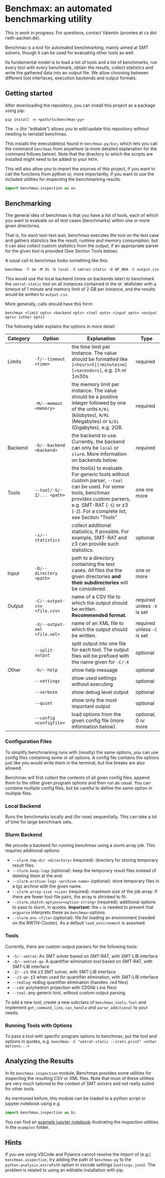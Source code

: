 # Benchmax: an automated benchmarking utility

This is work in progress. For questions, contact Valentin (promies at cs dot rwth-aachen.de).

Benchmax is a tool for automated benchmarking, mainly aimed at SMT solvers, though it can be used for evaluating other tools as well.

Its fundamental model is to load a list of tools and a list of benchmarks, run every tool with every benchmark, obtain the results, collect statistics and write the gathered data into an output file.
We allow choosing between different tool interfaces, execution backends and output formats.

## Getting started

After downloading the repository, you can install this project as a package using pip:
```
pip install -e <path/to/benchmax-py>
```
The `-e` (for "editable") allows you to edit/update this repository without needing to reinstall benchmax.

This installs the executable(s) found in `benchmax-py/bin`, which lets you call the command `benchmax` from anywhere (a more detailed explanation for the command follows below). Note that the directory to which the scripts are installed might need to be added to your `PATH`.

This will also allow you to import the sources of this project, if you want to call the functions from python or, more importantly, if you want to use the included utilities for inspecting the benchmarking results.
```python
import benchmax.inspection as ev
```

## Benchmarking

The general idea of benchmax is that you have a list of tools, each of which you want to evaluate on all test cases (benchmarks) within one or more given directories.

That is, for each tool-test-pair, benchmax executes the tool on the test case and gathers statistics like the result, runtime and memory consumption, but it can also collect custom statistics from the output, if an appropriate parser for the given tool is provided (See Section Tools below).

A usual call to benchmax looks something like this:
```
benchmax -T 1m -M 2G -b local -S smtrat-static -D QF_NRA -C output.csv
```
This would use the local backend (more on backends later) to benchmark the `smtrat-static` tool on all instances contained in the `QF_NRA`folder with a timeout of 1 minute and memory limit of 2 GB per instance, and the results would be written to `output.csv`.

More generally, calls should have this form:

```
benchmax <limit opts> <backend opts> <tool opts> <input opts> <output opts> [other opts] 
```

The following table explains the options in more detail:

| Category | Option | Explanation | Type |
|----------|--------|-------------|----------|
| Limits | `-T/--timeout <time>` | the time limit per instance. The value should be formatted like `[<hours>h][<minutes>m][<seconds>s]`, e.g. 1h or 1m30s| required |
|| `-M/--memout <memory>` | the memory limit per instance. The value should be a positive integer followed by one of the units `K/Ki` (kilobytes), `M/Mi` (Megabytes) or `G/Gi` (Gigabytes), e.g. 2GB. | required |
| Backend | `-b/--backend <backend>` | the backend to use. Currently, the backend can only be `local` or `slurm`. More information on backends below. | required |
| Tools | `--tool/-S/-Z/... <path>` | the tool(s) to evaluate. For generic tools without custom parser, `--tool` can be used. For some tools, benchmax provides custom parsers, e.g. SMT-RAT (`-S`) or z3 (`-Z`). For a complete list, see Section "Tools" | one ore more |
|| `-s/--statistics` | collect additional statistics, if possible. For example, SMT-RAT and z3 can provide such statistics. | optional |
| Input | `-D/--directory <path>` | path to a directory containing the test cases. All files the the given directories **and their subdirectories** will be considered. | one or more|
| Output | `-C/--output-csv <file.csv>` | name of a CSV file to which the output should be written. **Recommended format.** | required unless `-X` is set |
|  | `-X/--output-xml <file.xml>` | name of an XML file to which the output should be written. | required unless `-C` is set |
|  | `--split-output` | split output into one file for each tool. The output files will be prefixed with the name given for `-C/-X`| optional |
| Other | `-h/--help` | show help message| optional |
|  | `--settings` | show used settings without executing | optional |
|  | `--verbose` | show debug level output | optional |
|  | `--quiet` | show only the most important output | optional |
|  | `--config <configfile>` | load options from the given config file (more information below). | optional, 0 or more|


### Configuration Files
To simplify benchmarking runs with (mostly) the same options, you can use config files containing some or all options.
A config file contains the options just like you would write them in the terminal, but line breaks are also allowed.

Benchmax will first collect the contents of all given config files, append them to the other given program options and then run as usual.
You can combine multiple config files, but be careful to define the same option in multiple files.

### Local Backend

Runs the benchmarks locally and (for now) sequentially.
This can take a lot of time for large benchmark sets.

### Slurm Backend

We provide a backend for running benchmax using a slurm array job.
This requires additional options:
- `--slurm.tmp-dir <directory>` (required): directory for storing temporary result files.
- `--slurm.keep-logs` (optional): keep the temporary result files instead of deleting them at the end.
- `--slurm.archive-logs <archive-name>` (optional): store temporary files in a tgz archive with the given name.
- `--slurm.array-size <size>` (required): maximum size of the job array. If there are fewer tool-file pairs, the array is shrinked to fit.
- `--slurm.sbatch-options=<option-string>` (required): additional options to pass to slurm, in quotes. **Important:** the `=` is needed to prevent that `argparse` interprets these as `benchmax`-options.
- `--slurm.env <file>` (optional): file for loading an environment (needed on the RWTH-Cluster). As a default `load_environment` is assumed.

### Tools

Currently, there are custom output parsers for the following tools:
- `-S/--smtrat`: An SMT solver based on SMT-RAT, with SMT-LIB interface
- `-Q/--smtrat-qe`: A quantifier elimination tool based on SMT-RAT, with SMT-LIB interface
- `-Z/--z3`: the z3 SMT solver, with SMT-LIB interface
- `--z3-qe`: z3 when used for quantifier elimination, with SMT-LIB interface
- `--redlog`: redlog quantifier elimination (handles .red files)
- `--cdd`: polyhedron projection with CDDlib (.ine files)
- `--tool`: any generic tool, without custom output parsing.

To add a new tool, create a new subclass of `benchmax.tools.Tool` and implement `get_command_line`, `can_handle` and `parse_additional` to your needs.

### Running Tools with Options

To pass a tool with specific program options to benchmax, put the tool and options in quotes, e.g. `benchmax -S "smtrat-static --stats.print" <other options...>`

## Analyzing the Results

In its `benchmax.inspection` module, Benchmax provides some utilities for inspecting the resulting CSV or XML files.
Note that most of these utilities are very much tailored to the context of SMT solvers and not really suited for other tools.

As mentioned before, this module can be loaded to a python script or jupyter notebook using e.g.
```python
import benchmax.inspection as bi
```

You can find an [example jupyter notebook](examples/inspection-example.ipynb) illustrating the inspection utilities in the `examples` folder.

## Hints

If you are using VSCode and Pylance cannot resolve the import of (e.g.) `benchmax.inspection`, try adding the path of `benchmax-py` to the `python.analysis.extraPath` option in vscode settings (`settings.json`).
The problem is related to using an editable installation with pip.